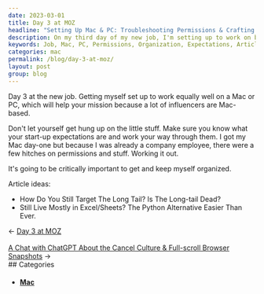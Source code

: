 ```yaml
---
date: 2023-03-01
title: Day 3 at MOZ
headline: "Setting Up Mac & PC: Troubleshooting Permissions & Crafting Article Ideas on Day 3 at MOZ"
description: On my third day of my new job, I'm setting up to work on both Mac and PC as many influencers use Macs. I'm troubleshooting a few issues with permissions, and staying organized and on top of my expectations. I'm also thinking of article ideas to entice readers to click through to the blog post, such as 'How Do You Still Target The Long Tail? Is The Long-tail Dead?
keywords: Job, Mac, PC, Permissions, Organization, Expectations, Article Ideas, Long Tail, Targeting
categories: mac
permalink: /blog/day-3-at-moz/
layout: post
group: blog
---
```



Day 3 at the new job. Getting myself set up to work equally well on a Mac or
PC, which will help your mission because a lot of influencers are Mac-based.

Don't let yourself get hung up on the little stuff. Make sure you know what
your start-up expectations are and work your way through them. I got my Mac
day-one but because I was already a company employee, there were a few hitches
on permissions and stuff. Working it out.

It's going to be critically important to get and keep myself organized.

Article ideas:

- How Do You Still Target The Long Tail? Is The Long-tail Dead?
- Still Live Mostly in Excel/Sheets? The Python Alternative Easier Than Ever.


<div class="arrow-links"><div class="post-nav-prev"><span class="arrow">&larr;&nbsp;</span><a href="/blog/day-3-at-moz/">Day 3 at MOZ</a></div> &nbsp; <div class="post-nav-next"><a href="/blog/a-chat-with-chatgpt-about-the-cancel-culture-full-scroll-browser-snapshots/">A Chat with ChatGPT About the Cancel Culture & Full-scroll Browser Snapshots</a><span class="arrow">&nbsp;&rarr;</span></div></div>
## Categories

<ul>
<li><h4><a href='/mac/'>Mac</a></h4></li></ul>
